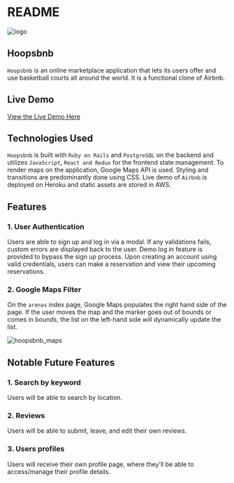 # README

![logo](https://user-images.githubusercontent.com/57606555/79589742-e77d6200-80a3-11ea-81cc-77c91e0f445b.png)


## Hoopsbnb

`Hoopsbnb` is an online marketplace application that lets its users offer and use basketball courts all around the world. It is a functional clone of Airbnb.

## Live Demo
[View the Live Demo Here](https://hoopsbnb.herokuapp.com/#/)


## Technologies Used
`Hoopsbnb` is built with `Ruby on Rails` and `PostgreSQL` on the backend and utilizes `JavaScript`, `React and Redux` for  the frontend state management. To render maps on the application, Google Maps API is used. Styling and transitions are predominantly done using CSS. Live demo of `Airbnb` is deployed on Heroku and static assets are stored in AWS.


## Features
### 1. User Authentication
Users are able to sign up and log in via a modal. If any validations fails, custom errors are displayed back to the user. Demo log in feature is provided to bypass the sign up process. Upon creating an account using valid credentials, users can make a reservation and view their upcoming reservations.

### 2. Google Maps Filter
On the `arenas` index page, Google Maps populates the right hand side of the page. If the user moves the map and the marker goes out of bounds or comes in bounds, the list on the left-hand side will dynamically update the list. 

![hoopsbnb_maps](https://user-images.githubusercontent.com/57606555/79589942-375c2900-80a4-11ea-8656-8e6f991bd681.jpg)


## Notable Future Features
### 1. Search by keyword
Users will be able to search by location.

### 2. Reviews
Users will be able to submit, leave, and edit their own reviews.

### 3. Users profiles
Users will receive their own profile page, where they'll be able to access/manage their profile details. 
